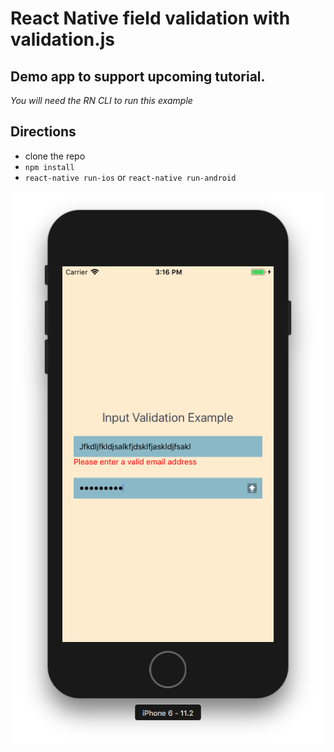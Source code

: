 # React Native field validation with validation.js

## Demo app to support upcoming tutorial.

*You will need the RN CLI to run this example*

## Directions

- clone the repo
- `npm install`
- `react-native run-ios` or `react-native run-android`

<p align="center">
    <img src ="./demo.png" />
</p>
